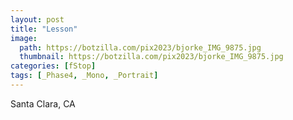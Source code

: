 ```yaml
---
layout: post
title: "Lesson"
image:
  path: https://botzilla.com/pix2023/bjorke_IMG_9875.jpg
  thumbnail: https://botzilla.com/pix2023/bjorke_IMG_9875.jpg
categories: [fStop]
tags: [_Phase4, _Mono, _Portrait]
---
```


Santa Clara, CA

